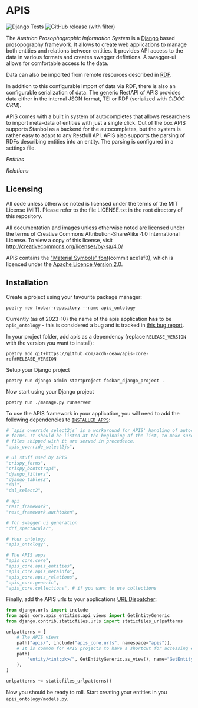APIS
====

![Django Tests](https://github.com/acdh-oeaw/apis-core-rdf/actions/workflows/django-tests.yml/badge.svg)
![GitHub release (with filter)](https://img.shields.io/github/v/release/acdh-oeaw/apis-core-rdf)

The *Austrian Prosophographic Information System* is a
[Django](https://www.djangoproject.com/) based prosopography framework. It
allows to create web applications to manage both entities and relations between
entities. It provides API access to the data in various formats and creates
swagger defintions. A swagger-ui allows for comfortable access to the data.

Data can also be imported from remote resources described in
[RDF](https://en.wikipedia.org/wiki/Resource_Description_Framework).

In addition to this configurable import of data via RDF, there is also an
configurable serialization of data. The generic RestAPI of APIS provides data
either in the internal JSON format, TEI or RDF (serialized with *CIDOC CRM*). 

APIS comes with a built in system of autocompletes that allows researchers to
import meta-data of entities with just a single click. Out of the box APIS
supports Stanbol as a backend for the autocompletes, but the system is rather
easy to adapt to any Restfull API. APIS also supports the parsing of RDFs
describing entities into an entity. The parsing is configured in a settings
file.

*Entities*

*Relations*

Licensing
---------

All code unless otherwise noted is licensed under the terms of the MIT License
(MIT). Please refer to the file LICENSE.txt in the root directory of this
repository.

All documentation and images unless otherwise noted are licensed under the
terms of Creative Commons Attribution-ShareAlike 4.0 International License. To
view a copy of this license, visit
http://creativecommons.org/licenses/by-sa/4.0/

APIS contains the ["Material Symbols" font](https://fonts.google.com/icons)(commit ace1af0), which
is licenced under the [Apache Licence Version 2.0](https://www.apache.org/licenses/LICENSE-2.0.html).


Installation
------------

Create a project using your favourite package manager:

```shell
poetry new foobar-repository --name apis_ontology
```

Currently (as of 2023-10) the name of the apis application **has** to be
`apis_ontology` - this is considered a bug and is tracked in [this bug
report](https://github.com/acdh-oeaw/apis-core-rdf/issues/100).

In your project folder, add apis as a dependency (replace `RELEASE_VERSION`
with the version you want to install):

```shell
poetry add git+https://github.com/acdh-oeaw/apis-core-rdf#RELEASE_VERSION
```

Setup your Django project
```shell
poetry run django-admin startproject foobar_django_project .
```

Now start using your Django project
```shell
poetry run ./manage.py runserver
```

To use the APIS framework in your application, you will need to add the following dependencies to
[`INSTALLED_APPS`](https://docs.djangoproject.com/en/4.2/ref/settings/#installed-apps):

```python
# `apis_override_select2js` is a workaround for APIS' handling of autocomplete
# forms. It should be listed at the beginning of the list, to make sure the
# files shipped with it are served in precedence.
"apis_override_select2js",

# ui stuff used by APIS
"crispy_forms",
"crispy_bootstrap4",
"django_filters",
"django_tables2",
"dal",
"dal_select2",

# api
"rest_framework",
"rest_framework.authtoken",

# for swagger ui generation
"drf_spectacular",

# Your ontology
"apis_ontology",

# The APIS apps
"apis_core.core",
"apis_core.apis_entities",
"apis_core.apis_metainfo",
"apis_core.apis_relations",
"apis_core.generic",
"apis_core.collections", # if you want to use collections

```

Finally, add the APIS urls to your applications [URL Dispatcher](https://docs.djangoproject.com/en/4.2/topics/http/urls/):
```python
from django.urls import include
from apis_core.apis_entities.api_views import GetEntityGeneric
from django.contrib.staticfiles.urls import staticfiles_urlpatterns

urlpatterns = [
    # The APIS views
    path("apis/", include("apis_core.urls", namespace="apis")),
    # It is common for APIS projects to have a shortcut for accessing entities
    path(
        "entity/<int:pk>/", GetEntityGeneric.as_view(), name="GetEntityGenericRoot"
    ),
]

urlpatterns += staticfiles_urlpatterns()
```

Now you should be ready to roll. Start creating your entities in you `apis_ontology/models.py`.
